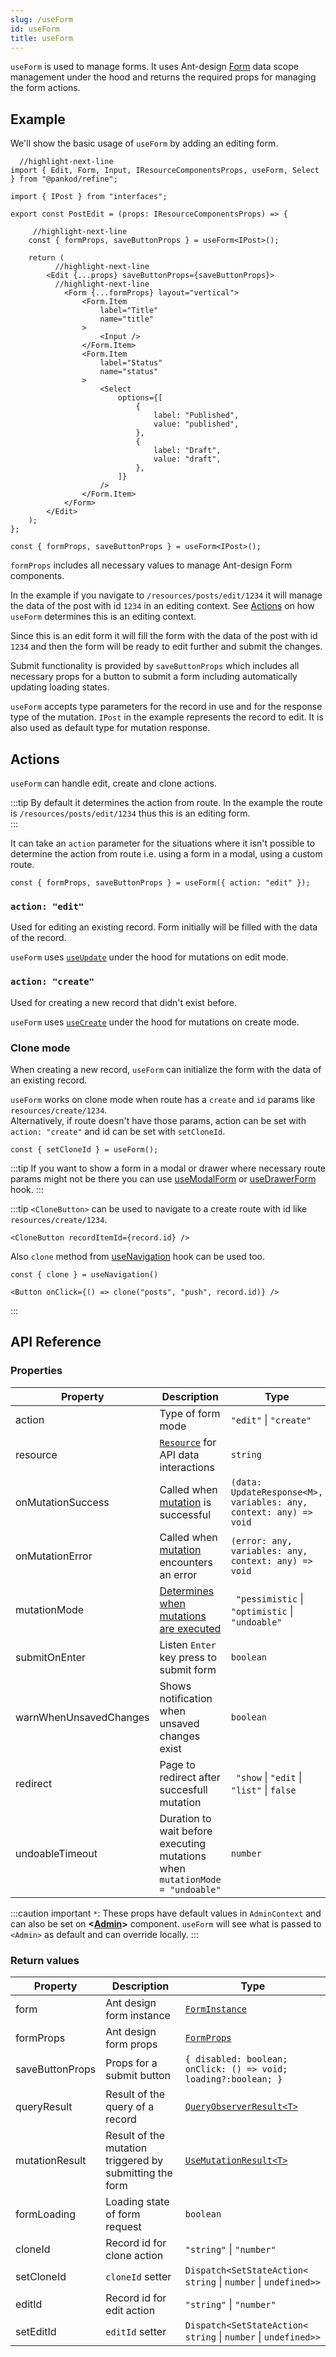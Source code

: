 ```yaml
---
slug: /useForm
id: useForm
title: useForm
---
```


`useForm` is used to manage forms. It uses Ant-design [Form](https://ant.design/components/form/) data scope management under the hood and returns the required props for managing the form actions.

## Example

We'll show the basic usage of `useForm` by adding an editing form.

```tsx title="pages/posts/edit.tsx"
  //highlight-next-line
import { Edit, Form, Input, IResourceComponentsProps, useForm, Select } from "@pankod/refine";

import { IPost } from "interfaces";

export const PostEdit = (props: IResourceComponentsProps) => {

     //highlight-next-line
    const { formProps, saveButtonProps } = useForm<IPost>();

    return (
          //highlight-next-line
        <Edit {...props} saveButtonProps={saveButtonProps}>
          //highlight-next-line
            <Form {...formProps} layout="vertical">
                <Form.Item
                    label="Title"
                    name="title"
                >
                    <Input />
                </Form.Item>
                <Form.Item
                    label="Status"
                    name="status"
                >
                    <Select
                        options={[
                            {
                                label: "Published",
                                value: "published",
                            },
                            {
                                label: "Draft",
                                value: "draft",
                            },
                        ]}
                    />
                </Form.Item>
            </Form>
        </Edit>
    );
};
```

```tsx
const { formProps, saveButtonProps } = useForm<IPost>();
```

`formProps` includes all necessary values to manage Ant-design Form components. 

In the example if you navigate to `/resources/posts/edit/1234` it will manage the data of the post with id `1234` in an editing context. See [Actions](#actions) on how `useForm` determines this is an editing context.

Since this is an edit form it will fill the form with the data of the post with id `1234` and then the form will be ready to edit further and submit the changes. 

Submit functionality is provided by `saveButtonProps` which includes all necessary props for a button to submit a form including automatically updating loading states.

`useForm` accepts type parameters for the record in use and for the response type of the mutation. `IPost` in the example represents the record to edit. It is also used as default type for mutation response.


## Actions

`useForm` can handle edit, create and clone actions. 

:::tip
By default it determines the action from route. In the example the route is `/resources/posts/edit/1234` thus this is an editing form.  
::: 

It can take an `action` parameter for the situations where it isn't possible to determine the action from route i.e. using a form in a modal, using a custom route.

```tsx
const { formProps, saveButtonProps } = useForm({ action: "edit" });
```

### `action: "edit"`

Used for editing an existing record. Form initially will be filled with the data of the record.

`useForm` uses [`useUpdate`](data/useUpdate) under the hood for mutations on edit mode.
### `action: "create"`

Used for creating a new record that didn't exist before.

`useForm` uses [`useCreate`](data/useCreate) under the hood for mutations on create mode.


### Clone mode
When creating a new record, `useForm` can initialize the form with the data of an existing record.

`useForm` works on clone mode when route has a `create` and `id` params like `resources/create/1234`.  
Alternatively, if route doesn't have those params, action can be set with `action: "create"` and id can be set with `setCloneId`.

```tsx
const { setCloneId } = useForm();
```
:::tip 
If you want to show a form in a modal or drawer where necessary route params might not be there you can use [useModalForm](useModalForm) or [useDrawerForm](useDrawerForm) hook.
:::

:::tip 
`<CloneButton>` can be used to navigate to a create route with id like `resources/create/1234`.

```tsx
<CloneButton recordItemId={record.id} />
```
Also `clone` method from [useNavigation](#) hook can be used too.

```tsx
const { clone } = useNavigation()

<Button onClick={() => clone("posts", "push", record.id)} />
```
:::

## API Reference

### Properties

| Property               | Description                                                                                        | Type                                                              | Default          |
| ---------------------- | -------------------------------------------------------------------------------------------------- | ----------------------------------------------------------------- | ---------------- |
| action                 | Type of form mode                                                                                  | `"edit"` \| `"create"`                                            |                  |
| resource               | [`Resource`](#) for API data interactions                                                          | `string`                                                          |                  |
| onMutationSuccess      | Called when [mutation](https://react-query.tanstack.com/reference/useMutation) is successful       | `(data: UpdateResponse<M>, variables: any, context: any) => void` |                  |
| onMutationError        | Called when [mutation](https://react-query.tanstack.com/reference/useMutation) encounters an error | `(error: any, variables: any, context: any) => void`              |                  |
| mutationMode           | [Determines when mutations are executed](#)                                                        | ` "pessimistic` \| `"optimistic` \| `"undoable"`                  | `"pessimistic"`* |
| submitOnEnter          | Listen `Enter` key press to submit form                                                            | `boolean`                                                         | `false`          |
| warnWhenUnsavedChanges | Shows notification when unsaved changes exist                                                      | `boolean`                                                         | `false`*         |
| redirect               | Page to redirect after succesfull mutation                                                         | ` "show` \| `"edit` \| `"list"` \| `false`                        | `"list"`         |
| undoableTimeout        | Duration to wait before executing mutations when `mutationMode = "undoable"`                       | `number`                                                          | `5000`*          |

:::caution important
`*`: These props have default values in `AdminContext` and can also be set on **<[Admin](Admin)>** component. `useForm` will see what is passed to `<Admin>` as default and can override locally.
:::
<br/>

### Return values

| Property        | Description                                             | Type                                                                             |
| --------------- | ------------------------------------------------------- | -------------------------------------------------------------------------------- |
| form            | Ant design form instance                                | [`FormInstance`](https://ant.design/components/form/#FormInstance)               |
| formProps       | Ant design form props                                   | [`FormProps`](https://ant.design/components/form/#Form)                          |
| saveButtonProps | Props for a submit button                               | `{ disabled: boolean; onClick: () => void; loading?:boolean; }`                  |
| queryResult     | Result of the query of a record                         | [`QueryObserverResult<T>`](https://react-query.tanstack.com/reference/useQuery)  |
| mutationResult  | Result of the mutation triggered by submitting the form | [`UseMutationResult<T>`](https://react-query.tanstack.com/reference/useMutation) |
| formLoading     | Loading state of form request                           | `boolean`                                                                        |
| cloneId         | Record id for clone action                              | `"string"` \| `"number"`                                                         |
| setCloneId      | `cloneId` setter                                        | `Dispatch<SetStateAction<` `string` \| `number` \| `undefined>>`                 |
| editId          | Record id for edit action                               | `"string"` \| `"number"`                                                         |  |
| setEditId       | `editId` setter                                         | `Dispatch<SetStateAction<` `string` \| `number` \| `undefined>>`                 |
